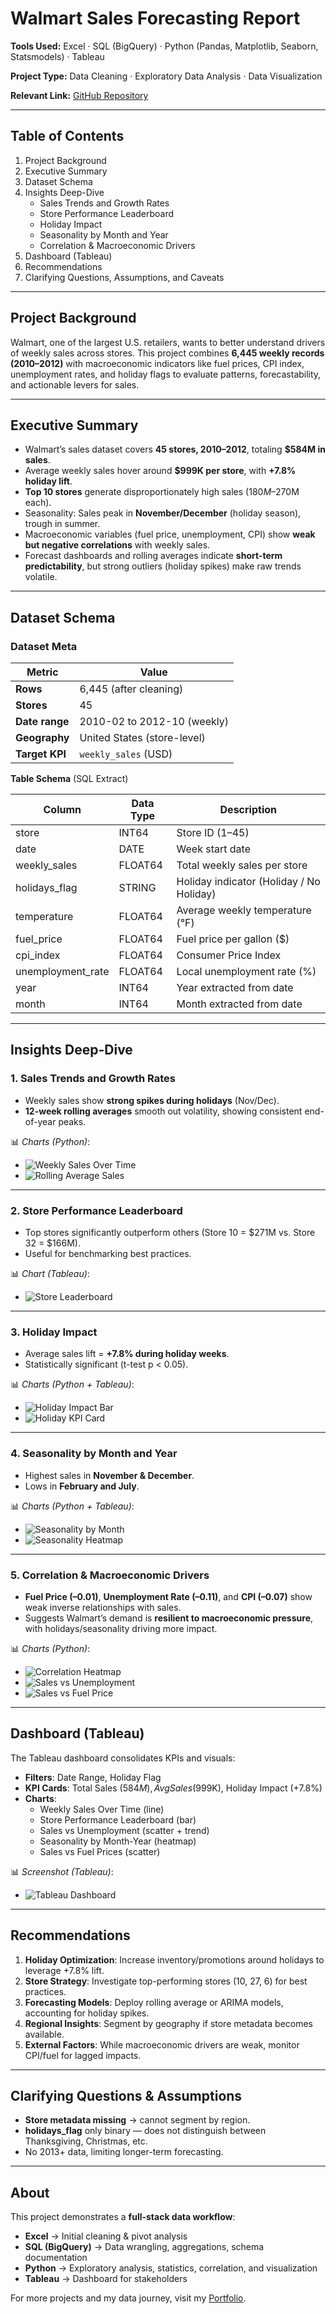 # Walmart Sales Forecasting Report  

**Tools Used:** Excel · SQL (BigQuery) · Python (Pandas, Matplotlib, Seaborn, Statsmodels) · Tableau  

**Project Type:** Data Cleaning · Exploratory Data Analysis · Data Visualization  

**Relevant Link:** [GitHub Repository](#)  

---

## Table of Contents  

1. Project Background  
2. Executive Summary  
3. Dataset Schema  
4. Insights Deep-Dive  
   - Sales Trends and Growth Rates  
   - Store Performance Leaderboard  
   - Holiday Impact  
   - Seasonality by Month and Year  
   - Correlation & Macroeconomic Drivers  
5. Dashboard (Tableau)  
6. Recommendations  
7. Clarifying Questions, Assumptions, and Caveats  

---

## Project Background  

Walmart, one of the largest U.S. retailers, wants to better understand drivers of weekly sales across stores. This project combines **6,445 weekly records (2010–2012)** with macroeconomic indicators like fuel prices, CPI index, unemployment rates, and holiday flags to evaluate patterns, forecastability, and actionable levers for sales.  

---

## Executive Summary  

- Walmart’s sales dataset covers **45 stores, 2010–2012**, totaling **$584M in sales**.  
- Average weekly sales hover around **$999K per store**, with **+7.8% holiday lift**.  
- **Top 10 stores** generate disproportionately high sales ($180M–$270M each).  
- Seasonality: Sales peak in **November/December** (holiday season), trough in summer.  
- Macroeconomic variables (fuel price, unemployment, CPI) show **weak but negative correlations** with weekly sales.  
- Forecast dashboards and rolling averages indicate **short-term predictability**, but strong outliers (holiday spikes) make raw trends volatile.  

---

## Dataset Schema  

### Dataset Meta  

| Metric | Value |  
|---|---|  
| **Rows** | 6,445 (after cleaning) |  
| **Stores** | 45 |  
| **Date range** | 2010-02 to 2012-10 (weekly) |  
| **Geography** | United States (store-level) |  
| **Target KPI** | `weekly_sales` (USD) |  

**Table Schema** (SQL Extract)  

| Column             | Data Type  | Description                               |  
|--------------------|------------|-------------------------------------------|  
| store              | INT64      | Store ID (1–45)                           |  
| date               | DATE       | Week start date                           |  
| weekly_sales       | FLOAT64    | Total weekly sales per store              |  
| holidays_flag      | STRING     | Holiday indicator (Holiday / No Holiday)  |  
| temperature        | FLOAT64    | Average weekly temperature (°F)           |  
| fuel_price         | FLOAT64    | Fuel price per gallon ($)                 |  
| cpi_index          | FLOAT64    | Consumer Price Index                      |  
| unemployment_rate  | FLOAT64    | Local unemployment rate (%)               |  
| year               | INT64      | Year extracted from date                  |  
| month              | INT64      | Month extracted from date                 |  

---

## Insights Deep-Dive  

### 1. Sales Trends and Growth Rates  

- Weekly sales show **strong spikes during holidays** (Nov/Dec).  
- **12-week rolling averages** smooth out volatility, showing consistent end-of-year peaks.  

📊 *Charts (Python)*:  
- ![Weekly Sales Over Time](assets/charts/weekly_sales.png)  
- ![Rolling Average Sales](assets/charts/rolling_avg_sales.png)  

---

### 2. Store Performance Leaderboard  

- Top stores significantly outperform others (Store 10 = $271M vs. Store 32 = $166M).  
- Useful for benchmarking best practices.  

📊 *Chart (Tableau)*:  
- ![Store Leaderboard](assets/charts/store_leaderboard.png)  

---

### 3. Holiday Impact  

- Average sales lift = **+7.8% during holiday weeks**.  
- Statistically significant (t-test p < 0.05).  

📊 *Charts (Python + Tableau)*:  
- ![Holiday Impact Bar](assets/charts/holiday_impact.png)  
- ![Holiday KPI Card](assets/charts/holiday_kpi.png)  

---

### 4. Seasonality by Month and Year  

- Highest sales in **November & December**.  
- Lows in **February and July**.  

📊 *Charts (Python + Tableau)*:  
- ![Seasonality by Month](assets/charts/seasonality_month.png)  
- ![Seasonality Heatmap](assets/charts/seasonality_heatmap.png)  

---

### 5. Correlation & Macroeconomic Drivers  

- **Fuel Price (–0.01)**, **Unemployment Rate (–0.11)**, and **CPI (–0.07)** show weak inverse relationships with sales.  
- Suggests Walmart’s demand is **resilient to macroeconomic pressure**, with holidays/seasonality driving more impact.  

📊 *Charts (Python)*:  
- ![Correlation Heatmap](assets/charts/correlation_heatmap.png)  
- ![Sales vs Unemployment](assets/charts/sales_vs_unemployment.png)  
- ![Sales vs Fuel Price](assets/charts/sales_vs_fuel.png)  

---

## Dashboard (Tableau)  

The Tableau dashboard consolidates KPIs and visuals:  

- **Filters**: Date Range, Holiday Flag  
- **KPI Cards**: Total Sales ($584M), Avg Sales ($999K), Holiday Impact (+7.8%)  
- **Charts**:  
  - Weekly Sales Over Time (line)  
  - Store Performance Leaderboard (bar)  
  - Sales vs Unemployment (scatter + trend)  
  - Seasonality by Month-Year (heatmap)  
  - Sales vs Fuel Prices (scatter)  

📊 *Screenshot (Tableau)*:  
- ![Tableau Dashboard](assets/charts/tableau_dashboard.png)  

---

## Recommendations  

1. **Holiday Optimization**: Increase inventory/promotions around holidays to leverage +7.8% lift.  
2. **Store Strategy**: Investigate top-performing stores (10, 27, 6) for best practices.  
3. **Forecasting Models**: Deploy rolling average or ARIMA models, accounting for holiday spikes.  
4. **Regional Insights**: Segment by geography if store metadata becomes available.  
5. **External Factors**: While macroeconomic drivers are weak, monitor CPI/fuel for lagged impacts.  

---

## Clarifying Questions & Assumptions  

- **Store metadata missing** → cannot segment by region.  
- **holidays_flag** only binary — does not distinguish between Thanksgiving, Christmas, etc.  
- No 2013+ data, limiting longer-term forecasting.  

---

## About  

This project demonstrates a **full-stack data workflow**:  

- **Excel** → Initial cleaning & pivot analysis  
- **SQL (BigQuery)** → Data wrangling, aggregations, schema documentation  
- **Python** → Exploratory analysis, statistics, correlation, and visualization  
- **Tableau** → Dashboard for stakeholders  

For more projects and my data journey, visit my [Portfolio](#).  
